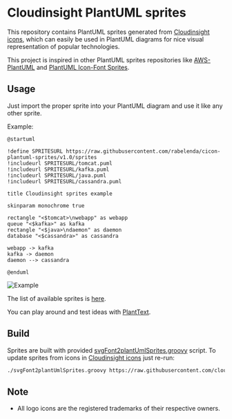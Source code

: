 # Cloudinsight PlantUML sprites

This repository contains PlantUML sprites generated from [Cloudinsight icons](https://github.com/cloudinsight/cicon), which can easily be used in PlantUML diagrams for nice visual representation of popular technologies.

This project is inspired in other PlantUML sprites repositories like [AWS-PlantUML](https://github.com/milo-minderbinder/AWS-PlantUML) and [PlantUML Icon-Font Sprites](https://github.com/tupadr3/plantuml-icon-font-sprites).

## Usage

Just import the proper sprite into your PlantUML diagram and use it like any other sprite.

Example:

```
@startuml

!define SPRITESURL https://raw.githubusercontent.com/rabelenda/cicon-plantuml-sprites/v1.0/sprites
!includeurl SPRITESURL/tomcat.puml
!includeurl SPRITESURL/kafka.puml
!includeurl SPRITESURL/java.puml
!includeurl SPRITESURL/cassandra.puml

title Cloudinsight sprites example

skinparam monochrome true

rectangle "<$tomcat>\nwebapp" as webapp
queue "<$kafka>" as kafka
rectangle "<$java>\ndaemon" as daemon
database "<$cassandra>" as cassandra

webapp -> kafka
kafka -> daemon
daemon --> cassandra 

@enduml
```

![Example](https://www.planttext.com/plantuml/img/XL7BJiCm4BpxAzoAQv8xGb4bn0690shXXeGszZPnunVsclBvs4vKbGDmMNbsnpCxzYuI14f6CxQHU5GM-U5v__ZoS7X_tJ_nYSZ7swuBS6v7HLCQKiGWd2Mqr0fdycH0ZLP29rJkDrw3BNfDz44Hniv090pT2jb6MQ6Jn1JqjLD7pWYWrfTLVkFCS9pXRye9FlzX28WHh0mhZP4YZVnUkoILZMgSYA-xSlm2upKo5cTbFGGmt3Zhn1ISGKuXvL50GM37BB6zkrb2z6-Mdt40xxSS8b-Qx2DXggIQeg-ZUlmfKG8K0GcOlIghj9W4WW5YvLmYB2eNcCDKBzxqgtIj1LQDKdYJqTMDNVwx-WwCVGC0)

The list of available sprites is [here](sprites-list.md).

You can play around and test ideas with [PlantText](https://www.planttext.com/).

## Build

Sprites are built with provided [svgFont2plantUmlSprites.groovy](svgFont2plantUmlSprites.groovy) script. To update sprites from icons in [Cloudinsight icons](https://github.com/cloudinsight/cicon) just re-run:

```bash
./svgFont2plantUmlSprites.groovy https://raw.githubusercontent.com/cloudinsight/cicon/master/iconfont.svg
```

## Note

* All logo icons are the registered trademarks of their respective owners.